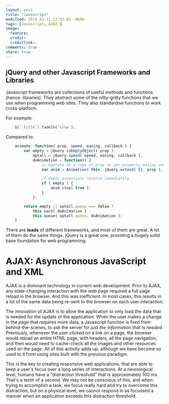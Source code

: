 ```yaml
---
layout: post
title: "Javascript"
modified: 2014-03-11 12:43:03 -0600
tags: [Javascript, AJAX ]
image:
  feature: 
  credit: 
  creditlink: 
comments: true
share: true
---
```


## jQuery and other Javascript Frameworks and Libraries <a name="jquery"></a>

Javascript frameworks are collections of useful methods and functions (hence: libraries). They abstract some of the nitty-gritty functions that we use when programming web sites. They also standardise functions to work cross-platform.

For example:

~~~ javascript
    $('.title').fadeIn('slow');
~~~ 

Compared to:

~~~ javascript
    animate: function( prop, speed, easing, callback ) {
        var empty = jQuery.isEmptyObject( prop ),
            optall = jQuery.speed( speed, easing, callback ),
            doAnimation = function() {
                // Operate on a copy of prop so per-property easing won't be lost
                var anim = Animation( this, jQuery.extend( {}, prop ), optall );

                // Empty animations resolve immediately
                if ( empty ) {
                    anim.stop( true );
                }
            };

        return empty || optall.queue === false ?
            this.each( doAnimation ) :
            this.queue( optall.queue, doAnimation );
    }
~~~ 

There are **loads** of different frameworks, and most of them are great. A lot of them do the same things. jQuery is a great one, providing a hugely solid base foundation for web programming.

# AJAX: Asynchronous JavaScript and XML <a name="ajax"></a>

AJAX is a dominant technology in current web development. Prior to AJAX, any state-changing interaction with the web page required a full page reload in the browser. And this was inefficient. In most cases, this results in a lot of the same data being re-sent to the browser on each user interaction. 

The innovation of AJAX is to allow the application to only load the data that is needed for the update of the application. When the user makes a change in the page that requires more data, a Javascript function is fired from behind-the-scenes, to ask the server for _just the information that is needed_. Previously, whenever the user clicked on a link on a page, the browser would reload an entire HTML page, with headers, all the page navigation, and then would need to cache-check all the images and other resources used on the page. All of this activity adds up, although we have become so used to it from using sites built with the previous paradigm.

This is the key to creating responsive web applications, that are able to keep a user's focus over a long series of interactions. At a neurological level, humans have a "distraction threshold" that is approximately 100 ms. That's a tenth of a second. We may not be conscious of this, and when trying to accomplish a task, we focus really hard and try to overcome this distraction, but on a physical level, we cannot respond in as focussed a manner when an application exceeds this distraction threshold. 